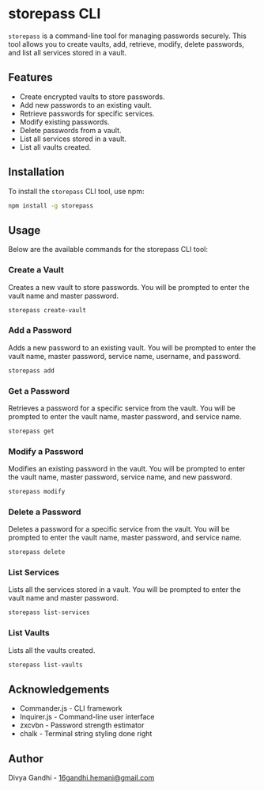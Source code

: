 # storepass CLI

`storepass` is a command-line tool for managing passwords securely. This tool allows you to create vaults, add, retrieve, modify, delete passwords, and list all services stored in a vault.


## Features

- Create encrypted vaults to store passwords.
- Add new passwords to an existing vault.
- Retrieve passwords for specific services.
- Modify existing passwords.
- Delete passwords from a vault.
- List all services stored in a vault.
- List all vaults created.


## Installation

To install the `storepass` CLI tool, use npm:

```sh
npm install -g storepass
```

## Usage

Below are the available commands for the storepass CLI tool:

### Create a Vault

Creates a new vault to store passwords. You will be prompted to enter the vault name and master password.

```sh
storepass create-vault
```
### Add a Password
Adds a new password to an existing vault. You will be prompted to enter the vault name, master password, service name, username, and password.

```sh
storepass add
```
### Get a Password
Retrieves a password for a specific service from the vault. You will be prompted to enter the vault name, master password, and service name.

```sh
storepass get
```
### Modify a Password
Modifies an existing password in the vault. You will be prompted to enter the vault name, master password, service name, and new password.

```sh
storepass modify
```
### Delete a Password
Deletes a password for a specific service from the vault. You will be prompted to enter the vault name, master password, and service name.

```sh
storepass delete
```
### List Services
Lists all the services stored in a vault. You will be prompted to enter the vault name and master password.

```sh
storepass list-services
```
### List Vaults
Lists all the vaults created.

```sh
storepass list-vaults
```

## Acknowledgements

- Commander.js - CLI framework
- Inquirer.js - Command-line user interface
- zxcvbn - Password strength estimator
- chalk - Terminal string styling done right


## Author
Divya Gandhi - 16gandhi.hemani@gmail.com




